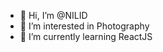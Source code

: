 - 👋 Hi, I’m @NILID
- 👀 I’m interested in Photography
- 🌱 I’m currently learning ReactJS

<!---
NILID/NILID is a ✨ special ✨ repository because its `README.md` (this file) appears on your GitHub profile.
You can click the Preview link to take a look at your changes.
--->
